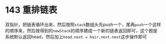 # 143 重排链表

双指针，把链表循环出来，然后按照`stack`数组头先push一个，尾再`push`一个这样的顺序来，然后按得到的`newStack`的顺序建成一个新的链表返回即可，这个题是系统默认返回head，然后加上`head.next = hair.next.next`这步操作即可